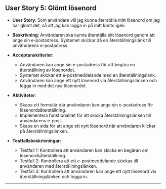 ## User Story 5: Glömt lösenord

- **User Story**: Som användare vill jag kunna återställa mitt lösenord om jag har glömt det, så att jag kan logga in på mitt konto igen.

- **Beskrivning**: Användaren ska kunna återställa sitt lösenord genom att ange sin e-postadress. Systemet skickar då en återställningslänk till användarens e-postadress.

- **Acceptanskriterier**:
  - Användaren kan ange sin e-postadress för att begära en återställning av lösenordet.
  - Systemet skickar ett e-postmeddelande med en återställningslänk.
  - Användaren kan ange ett nytt lösenord via återställningslänken och logga in med det nya lösenordet.

- **Aktiviteter**:
  - Skapa ett formulär där användaren kan ange sin e-postadress för lösenordsåterställning.
  - Implementera funktionalitet för att skicka återställningslänken till användarens e-post.
  - Skapa en sida för att ange ett nytt lösenord när användaren klickar på återställningslänken.

- **Testfallsbeskrivningar**:
  - Testfall 1: Kontrollera att användaren kan skicka en begäran om lösenordsåterställning.
  - Testfall 2: Kontrollera att ett e-postmeddelande skickas till användaren med återställningslänken.
  - Testfall 3: Kontrollera att användaren kan ange ett nytt lösenord via återställningslänken och logga in.

---
